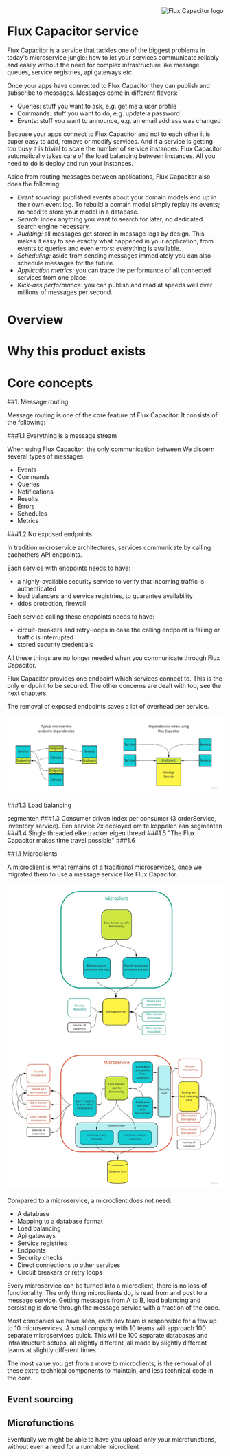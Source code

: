 <a href="flux-capacitor.io">
    <img src="https://flux-capacitor.io/assets/brand/flux-capacitor-white.svg" alt="Flux Capacitor logo" title="Flux Capacitor" align="right" height="60" />
</a>


Flux Capacitor service
======================

Flux Capacitor is a service that tackles one of the biggest problems in today's microservice jungle:
how to let your services communicate reliably and easily without the need for complex infrastructure like message queues,
service registries, api gateways etc.

Once your apps have connected to Flux Capacitor they can publish and subscribe to messages. Messages come in different
flavors:

* Queries: stuff you want to ask, e.g. get me a user profile
* Commands: stuff you want to do, e.g. update a password
* Events: stuff you want to announce, e.g. an email address was changed

Because your apps connect to Flux Capacitor and not to each other it is super easy to add, remove or modify services.
And if a service is getting too busy it is trivial to scale the number of service instances: Flux Capacitor
automatically takes care of the load balancing between instances. All you need to do is deploy and run your instances.

Aside from routing messages between applications, Flux Capacitor also does the following:

* _Event sourcing:_ published events about your domain models end up in their own event log. To rebuild a domain model
  simply replay its events; no need to store your model in a database.
* _Search:_ index anything you want to search for later; no dedicated search engine necessary.
* _Auditing:_ all messages get stored in message logs by design. This makes it easy to see exactly what happened in your
  application, from events to queries and even errors: everything is available.
* _Scheduling:_ aside from sending messages immediately you can also schedule messages for the future.
* _Application metrics:_ you can trace the performance of all connected services from one place.
* _Kick-ass performance:_ you can publish and read at speeds well over millions of messages per second.

# Overview



# Why this product exists

[comment]: <> (-- even in de vrieskast)

[comment]: <> (Building software must be the greatest job in the world. You can be very creative when coding. )

[comment]: <> (And when you make a great design, you can have a big impact on a large number of people, )

[comment]: <> (more impact than you can have with most other work. )


[comment]: <> (Most enjoyable are permanent solutions. For example the Jackson library for Java, )

[comment]: <> (which does it job so well, we never have to worry about mapping JSON to Java and back.)

[comment]: <> (When coding yourself, most effort goes to solving problems as permanent as possible, which allows you to  )

[comment]: <> (Now in 2021, most of the time developers spend on their programs is not functional or creative, but technical. )

[comment]: <> (The scaling and performance demands increase, core features and structures have to be changed.)

# Core concepts
##1. Message routing

Message routing is one of the core feature of Flux Capacitor. It consists of the following:

###1.1 Everything is a message stream

When using Flux Capacitor, the only communication between
We discern several types of messages:

* Events
* Commands
* Queries
* Notifications
* Results
* Errors
* Schedules
* Metrics

###1.2 No exposed endpoints

In tradition microservice architectures, services communicate by calling eachothers API endpoints. 

Each service with endpoints needs to have:
* a highly-available security service to verify that incoming traffic is authenticated
* load balancers and service registries, to guarantee availability
* ddos protection, firewall

Each service calling these endpoints needs to have:
* circuit-breakers and retry-loops in case the calling endpoint is failing or traffic is interrupted
* stored security credentials

All these things are no longer needed when you communicate through Flux Capacitor.

Flux Capacitor provides one endpoint which services connect to. This is the only endpoint to be secured.
The other concerns are dealt with too, see the next chapters.

The removal of exposed endpoints saves a lot of overhead per service.

![alt text](https://github.com/flux-capacitor-io/flux-capacitor-io.github.io/raw/master/dist/img/PullingBetterThanPushing.jpg "Pulling better than pushing")

###1.3 Load balancing 


segmenten
###1.3 Consumer driven
Index per consumer (3 orderService, inventory service). Een service 2x deployed om te koppelen aan segmenten
###1.4 Single threaded
elke tracker eigen thread
###1.5 "The Flux Capacitor makes time travel possible"
###1.6 

##1.1 Microclients

A microclient is what remains of a traditional microservices, once we migrated them to use a message service like Flux Capacitor.

![alt text](https://github.com/flux-capacitor-io/flux-capacitor-io.github.io/raw/master/dist/img/Microservice%20vs%20client.jpg "Microservice vs client")

Compared to a microservice, a microclient does not need:
*  A database
*  Mapping to a database format   
*  Load balancing
*  Api gateways
*  Service registries
*  Endpoints
*  Security checks
*  Direct connections to other services
*  Circuit breakers or retry loops

Every microservice can be turned into a microclient, there is no loss of functionality. 
The only thing microclients do, is read from and post to a message service. 
Getting messages from A to B, load balancing and persisting is done through the message service with a fraction of the code.

Most companies we have seen, each dev team is responsible for a few up to 10 microservices. 
A small company with 10 teams will approach 100 separate microservices quick. 
This will be 100 separate databases and infrastructure setups, all slightly different, all made by slightly different teams at slightly different times.

The most value you get from a move to microclients, is the removal of al these extra technical components to maintain, 
and less technical code in the core.


## Event sourcing

## Microfunctions

Eventually we might be able to have you upload only your microfunctions, without even a need for a runnable microclient
